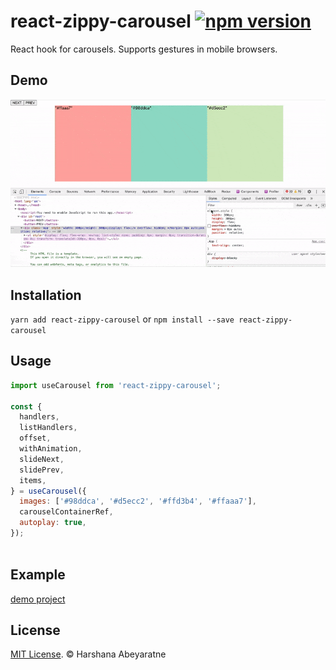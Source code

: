 # react-zippy-carousel [![npm version](https://badge.fury.io/js/react-zippy-carousel.svg)](https://badge.fury.io/js/react-zippy-carousel)

React hook for carousels. Supports gestures in mobile browsers.

## Demo
![alt text](https://raw.githubusercontent.com/harshq/react-zippy-carousel-example/9840c4c9c2f2d31b4ae661c606fff1494723b1d1/example.gif "example")

## Installation

```yarn add react-zippy-carousel```
or
```npm install --save react-zippy-carousel```


## Usage

```js
import useCarousel from 'react-zippy-carousel';

const {
  handlers,
  listHandlers,
  offset,
  withAnimation,
  slideNext,
  slidePrev,
  items,
} = useCarousel({
  images: ['#98ddca', '#d5ecc2', '#ffd3b4', '#ffaaa7'],
  carouselContainerRef,
  autoplay: true,
});
          
```

## Example 

[demo project](https://github.com/harshq/react-zippy-carousel-example/blob/master/src/App.js)

## License

[MIT License](http://opensource.org/licenses/mit-license.html). © Harshana Abeyaratne

